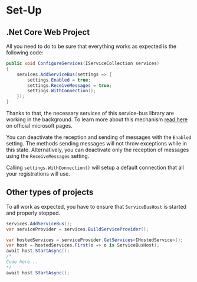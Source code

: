 # Set-Up

## .Net Core Web Project
All you need to do to be sure that everything works as expected is the following code:

```csharp
public void ConfigureServices(IServiceCollection services)
{
    services.AddServiceBus(settings => {
        settings.Enabled = true;
        settings.ReceiveMessages = true;
        settings.WithConnection();
    });
}
```

Thanks to that, the necessary services of this service-bus library are working in the background.
To learn more about this mechanism [read here](https://docs.microsoft.com/en-us/dotnet/architecture/microservices/multi-container-microservice-net-applications/background-tasks-with-ihostedservice)
on official microsoft pages.

You can deactivate the reception and sending of messages with the `Enabled` setting. The methods sending messages will not throw exceptions while in this state.
Alternatively, you can deactivate only the reception of messages using the `ReceiveMessages` setting.

Calling `settings.WithConnection()` will setup a default connection that all your registrations will use.

## Other types of projects

To all work as expected, you have to ensure that ```ServiceBusHost``` is started and properly stopped.

```csharp
services.AddServiceBus();
var serviceProvider = services.BuildServiceProvider();

var hostedServices = serviceProvider.GetServices<IHostedService>();
var host = hostedServices.First(o => o is ServiceBusHost);
await host.StartAsync();
/*
Code here...
*/
await host.StartAsync();
```
